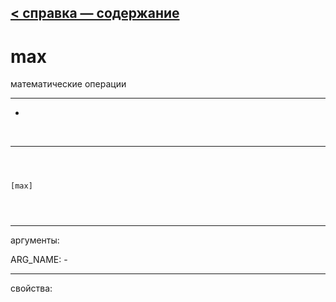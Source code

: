 [< справка — содержание](index.html)
---

# max


математические операции

---

-
<br>


---


```



[max]


            
```

---
аргументы:

ARG_NAME: -<br>

---
свойства:


